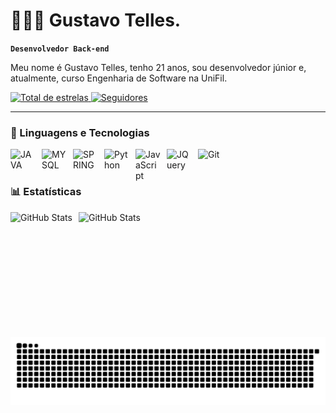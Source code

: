 # 👩🏻‍💻 Gustavo Telles.

**`Desenvolvedor Back-end`**

Meu nome é Gustavo Telles, tenho 21 anos, sou desenvolvedor júnior e, atualmente, curso Engenharia de Software na UniFil.
<p align="left">
    <a href="https://github.com/rystei?tab=repositories&sort=stargazers">
        <img 
            alt="Total de estrelas" 
            title="Total de estrelas GitHub" 
            src="https://custom-icon-badges.demolab.com/github/stars/rystei?color=55960c&style=for-the-badge&labelColor=488207&logo=star&label=estrelas"
        />
    </a>
    <a href="https://github.com/rystei?tab=followers">
        <img 
            alt="Seguidores" 
            title="Me siga no GitHub" 
                src="https://custom-icon-badges.demolab.com/github/followers/rystei?color=236ad3&labelColor=1155ba&style=for-the-badge&logo=github&label=Seguidores&logoColor=white&nocache=1"
        />
    </a>
</p>

---

### 🤖   Linguagens e Tecnologias

<img 
    align="left" 
    alt="JAVA"
    title="Java" 
    width="40px" 
    style="padding-right: 10px;" 
    src="https://cdn.jsdelivr.net/gh/devicons/devicon@latest/icons/java/java-original.svg"  
/>

<img 
    align="left" 
    alt="MYSQL"
    title="MySQL" 
    width="40px" 
    style="padding-right: 10px;" 
    src="https://cdn.jsdelivr.net/gh/devicons/devicon@latest/icons/mysql/mysql-original.svg" 
  />

<img 
    align="left" 
    alt="SPRING"
    title="Spring Boot" 
    width="40px" 
    style="padding-right: 10px;" 
    src="https://cdn.jsdelivr.net/gh/devicons/devicon@latest/icons/spring/spring-original.svg"
  />

<img 
    align="left" 
    alt="Python" 
    title="Python"
    width="40px" 
    style="padding-right: 10px;" 
    src="https://cdn.jsdelivr.net/gh/devicons/devicon@latest/icons/python/python-original.svg" 
/>

<img 
    align="left" 
    alt="JavaScript" 
    title="JavaScript"
    width="40px" 
    style="padding-right: 10px;" 
    src="https://cdn.jsdelivr.net/gh/devicons/devicon@latest/icons/javascript/javascript-original.svg" 
/>
<img 
    align="left" 
    alt="JQuery" 
    title="JQuery"
    width="40px" 
    style="padding-right: 10px;" 
    src="https://cdn.jsdelivr.net/gh/devicons/devicon@latest/icons/jquery/jquery-original.svg" 
/>
<img 
    align="left" 
    alt="Git" 
    title="Git"
    width="40px" 
    style="padding-right: 10px;" 
    src="https://cdn.jsdelivr.net/gh/devicons/devicon@latest/icons/git/git-original.svg" 
/>

<br/>
<br/>

### 📊 Estatísticas

<p>
  <img 
  align="left" 
  alt="GitHub Stats" 
  height="200" 
  style="padding-right: 10px;" 
  src="https://github-readme-stats.vercel.app/api?username=rystei&show_icons=true&theme=tokyonight&include_all_commits=true&locale=pt-br&cache_seconds=30" 
/>

<img 
      align="left" 
      alt="GitHub Stats" 
      height="200" 
      src="https://github-readme-stats.vercel.app/api/top-langs/?username=rystei&theme=tokyonight&layout=compact&custom_title=Tecnologias&langs_count=8" 
  />

</p>

<div align="center">
  <img 
    src="https://raw.githubusercontent.com/rystei/rystei/output/snake.svg" 
    alt="Snake animation" 
  />
</div>
